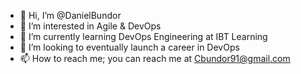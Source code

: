- 👋 Hi, I’m @DanielBundor
- 👀 I’m interested in Agile & DevOps
- 🌱 I’m currently learning DevOps Engineering at IBT Learning
- 💞️ I’m looking to eventually launch a career in DevOps
- 📫 How to reach me; you can reach me at Cbundor91@gmail.com

<!---
DanielBundor/DanielBundor is a ✨ special ✨ repository because its `README.md` (this file) appears on your GitHub profile.
You can click the Preview link to take a look at your changes.
--->
